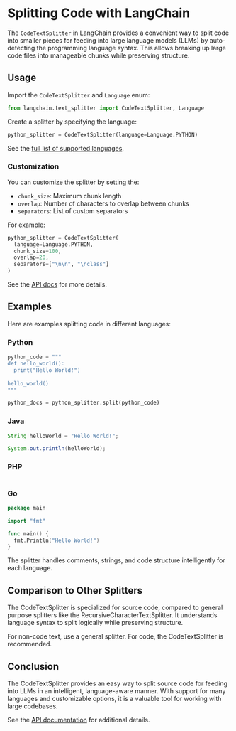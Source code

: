 

# Splitting Code with LangChain

The `CodeTextSplitter` in LangChain provides a convenient way to split code into smaller pieces for feeding into large language models (LLMs) by auto-detecting the programming language syntax. This allows breaking up large code files into manageable chunks while preserving structure.

## Usage

Import the `CodeTextSplitter` and `Language` enum:

```python
from langchain.text_splitter import CodeTextSplitter, Language
```

Create a splitter by specifying the language: 

```python 
python_splitter = CodeTextSplitter(language=Language.PYTHON)
```

See the [full list of supported languages](https://docs.langchain.dev/en/latest/api-reference/text-splitters#languagelanguage).

### Customization

You can customize the splitter by setting the:

- `chunk_size`: Maximum chunk length 
- `overlap`: Number of characters to overlap between chunks
- `separators`: List of custom separators 

For example:

```python
python_splitter = CodeTextSplitter(
  language=Language.PYTHON,
  chunk_size=100,
  overlap=20,
  separators=["\n\n", "\nclass"]  
)
```

See the [API docs](https://docs.langchain.dev/en/latest/api-reference/text-splitters.html#codetextsplitter) for more details.

## Examples

Here are examples splitting code in different languages:

### Python

```python
python_code = """
def hello_world():
  print("Hello World!")
  
hello_world()  
"""

python_docs = python_splitter.split(python_code)
```

### Java

```java
String helloWorld = "Hello World!";

System.out.println(helloWorld);
```

### PHP

```php

```

### Go

```go
package main

import "fmt"

func main() {
  fmt.Println("Hello World!") 
}
``` 

The splitter handles comments, strings, and code structure intelligently for each language.

## Comparison to Other Splitters

The CodeTextSplitter is specialized for source code, compared to general purpose splitters like the RecursiveCharacterTextSplitter. It understands language syntax to split logically while preserving structure.

For non-code text, use a general splitter. For code, the CodeTextSplitter is recommended.

## Conclusion

The CodeTextSplitter provides an easy way to split source code for feeding into LLMs in an intelligent, language-aware manner. With support for many languages and customizable options, it is a valuable tool for working with large codebases.

See the [API documentation](https://docs.langchain.dev/en/latest/api-reference/text-splitters.html#codetextsplitter) for additional details.
